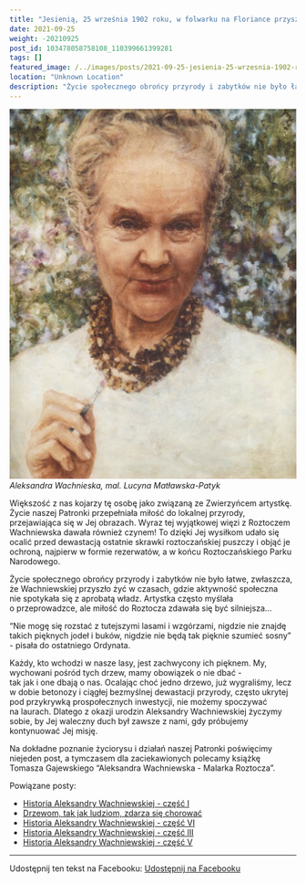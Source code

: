 ```yaml
---
title: "Jesienią, 25 września 1902 roku, w folwarku na Floriance przyszła na świat Aleksandra Wachniewska"
date: 2021-09-25
weight: -20210925
post_id: 103478058758108_110399661399281
tags: []
featured_image: /../images/posts/2021-09-25-jesienia-25-wrzesnia-1902-roku-w-folwarku.jpg
location: "Unknown Location"
description: "Życie społecznego obrońcy przyrody i zabytków nie było łatwe, zwłaszcza, że Wachniewskiej przyszło żyć w czasach, gdzie aktywność społeczna nie spotyk..."
---
```


![Aleksandra Wachnieska, mal. mal. Lucyna Matławska-Patyk](/images/posts/2021-09-25-jesienia-25-wrzesnia-1902-roku-w-folwarku.jpg)
*Aleksandra Wachnieska, mal. Lucyna Matławska-Patyk*

Większość z nas kojarzy tę osobę jako związaną ze Zwierzyńcem artystkę. Życie naszej Patronki przepełniała miłość do lokalnej przyrody, przejawiająca się w Jej obrazach. Wyraz tej wyjątkowej więzi z Roztoczem Wachniewska dawała również czynem! To dzięki Jej wysiłkom udało się ocalić przed dewastacją ostatnie skrawki roztoczańskiej puszczy i objąć je ochroną, najpierw w formie rezerwatów, a w końcu Roztoczańskiego Parku Narodowego.


Życie społecznego obrońcy przyrody i zabytków nie było łatwe, zwłaszcza, że Wachniewskiej przyszło żyć w czasach, gdzie aktywność społeczna nie spotykała się z aprobatą władz. Artystka często myślała o przeprowadzce, ale miłość do Roztocza zdawała się być silniejsza...

“Nie mogę się rozstać z tutejszymi lasami i wzgórzami, nigdzie nie znajdę takich pięknych jodeł i buków, nigdzie nie będą tak pięknie szumieć sosny” - pisała do ostatniego Ordynata.

Każdy, kto wchodzi w nasze lasy, jest zachwycony ich pięknem. My, wychowani pośród tych drzew, mamy obowiązek o nie dbać - tak jak i one dbają o nas.
Ocalając choć jedno drzewo, już wygraliśmy, lecz w dobie betonozy i ciągłej bezmyślnej dewastacji przyrody, często ukrytej pod przykrywką prospołecznych inwestycji, nie możemy spoczywać na laurach.
Dlatego z okazji urodzin Aleksandry Wachniewskiej życzymy sobie, by Jej waleczny duch  był zawsze z nami, gdy próbujemy kontynuować Jej misję.

Na dokładne poznanie życiorysu i działań naszej Patronki poświęcimy niejeden post, a tymczasem dla zaciekawionych polecamy książkę Tomasza Gajewskiego “Aleksandra Wachniewska - Malarka Roztocza”.

Powiązane posty:
- [Historia Aleksandry Wachniewskiej - część I](/posts/historia-aleksandry-wachniewskiej-czesc-i)
- [Drzewom, tak jak ludziom, zdarza się chorować](/posts/drzewom-tak-jak-ludziom-zdarza-sie-chorowac)
- [Historia Aleksandry Wachniewskiej - część VI](/posts/historia-aleksandry-wachniewskiej-czesc-vi)
- [Historia Aleksandry Wachniewskiej - część III](/posts/historia-aleksandry-wachniewskiej-czesc-iii)
- [Historia Aleksandry Wachniewskiej - część V](/posts/historia-aleksandry-wachniewskiej-czesc-v)


---

Udostępnij ten tekst na Facebooku:
[Udostępnij na Facebooku](https://www.facebook.com/sharer/sharer.php?u=https://stowarzyszeniewachniewskiej.pl/posts/jesienia-25-wrzesnia-1902-roku-w-folwarku)

<script type="application/ld+json">
{
  "@context": "https://schema.org",
  "@type": "BlogPosting",
  "headline": "Jesienią, 25 września 1902 roku, w folwarku na Floriance przyszła na świat Aleksandra Wachniewska",
  "datePublished": "2021-09-25",
  "dateModified": "2021-09-25",
  "author": {
    "@type": "Organization",
    "name": "Stowarzyszenie im. Aleksandry Wachniewskiej"
  },
  "publisher": {
    "@type": "Organization",
    "name": "Stowarzyszenie im. Aleksandry Wachniewskiej",
    "logo": {
      "@type": "ImageObject",
      "url": "https://stowarzyszeniewachniewskiej.pl/images/logo/logo.svg"
    }
  },
  "mainEntityOfPage": {
    "@type": "WebPage",
    "@id": "https://stowarzyszeniewachniewskiej.pl/posts/jesienia-25-wrzesnia-1902-roku-w-folwarku"
  },
  "image": {
    "@type": "ImageObject",
    "url": "https://stowarzyszeniewachniewskiej.pl//images/posts/2021-09-25-jesienia-25-wrzesnia-1902-roku-w-folwarku.jpg"
  },
  "articleSection": "Dziedzictwo Kulturowe i Zabytki",
  "keywords": "[]",
  "wordCount": 227,
  "articleBody": "Większość z nas kojarzy tę osobę jako związaną ze Zwierzyńcem artystkę. Życie naszej Patronki przepełniała miłość do lokalnej przyrody, przejawiająca się w Jej obrazach. Wyraz tej wyjątkowej więzi z Roztoczem Wachniewska dawała również czynem! To dzięki Jej wysiłkom udało się ocalić przed dewastacją ostatnie skrawki roztoczańskiej puszczy i objąć je ochroną, najpierw w formie rezerwatów, a w końcu Roztoczańskiego Parku Narodowego.\n\n\nŻycie społecznego obrońcy przyrody i zabytków nie było łatwe, zwłaszcza, że Wachniewskiej przyszło żyć w czasach, gdzie aktywność społeczna nie spotykała się z aprobatą władz. Artystka często myślała o przeprowadzce, ale miłość do Roztocza zdawała się być silniejsza...\n\n“Nie mogę się rozstać z tutejszymi lasami i wzgórzami, nigdzie nie znajdę takich pięknych jodeł i buków, nigdzie nie będą tak pięknie szumieć sosny” - pisała do ostatniego Ordynata.\n\nKażdy, kto wchodzi w nasze lasy, jest zachwycony ich pięknem. My, wychowani pośród tych drzew, mamy obowiązek o nie dbać - tak jak i one dbają o nas.\nOcalając choć jedno drzewo, już wygraliśmy, lecz w dobie betonozy i ciągłej bezmyślnej dewastacji przyrody, często ukrytej pod przykrywką prospołecznych inwestycji, nie możemy spoczywać na laurach.\nDlatego z okazji urodzin Aleksandry Wachniewskiej życzymy sobie, by Jej waleczny duch  był zawsze z nami, gdy próbujemy kontynuować Jej misję.\n\nNa dokładne poznanie życiorysu i działań naszej Patronki poświęcimy niejeden post, a tymczasem dla zaciekawionych polecamy książkę Tomasza Gajewskiego “Aleksandra Wachniewska - Malarka Roztocza”.",
  "description": "Życie społecznego obrońcy przyrody i zabytków nie było łatwe, zwłaszcza, że Wachniewskiej przyszło żyć w czasach, gdzie aktywność społeczna nie spotyk...",
  "copyrightHolder": null
}
</script>
<script type="application/ld+json">
{
  "@context": "https://schema.org",
  "@type": "BreadcrumbList",
  "itemListElement": [
    {
      "@type": "ListItem",
      "position": 1,
      "name": "Home",
      "item": "https://stowarzyszeniewachniewskiej.pl"
    },
    {
      "@type": "ListItem",
      "position": 2,
      "name": "posts",
      "item": "https://stowarzyszeniewachniewskiej.pl/posts"
    },
    {
      "@type": "ListItem",
      "position": 3,
      "name": "Jesienią, 25 września 1902 roku, w folwarku na Floriance przyszła na świat Aleksandra Wachniewska",
      "item": "https://stowarzyszeniewachniewskiej.pl/posts/jesienia-25-wrzesnia-1902-roku-w-folwarku"
    }
  ]
}
</script>
